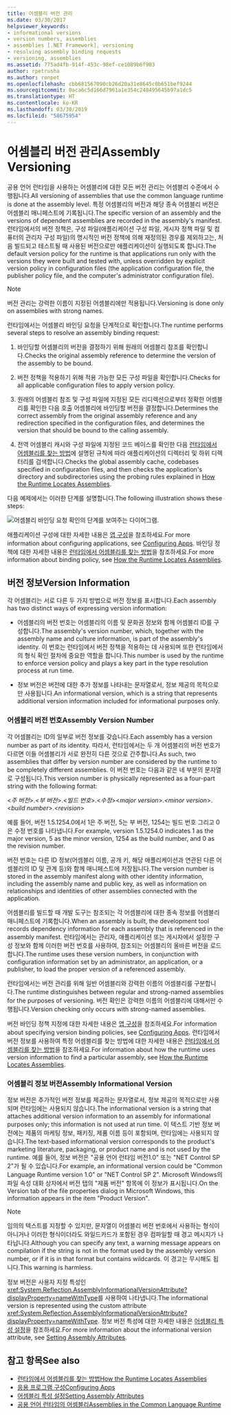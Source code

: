 ```yaml
---
title: 어셈블리 버전 관리
ms.date: 03/30/2017
helpviewer_keywords:
- informational versions
- version numbers, assemblies
- assemblies [.NET Framework], versioning
- resolving assembly binding requests
- versioning, assemblies
ms.assetid: 775ad4fb-914f-453c-98ef-ce1089b6f903
author: rpetrusha
ms.author: ronpet
ms.openlocfilehash: cbb681567090cb26d20a31e8645c0b651bef9244
ms.sourcegitcommit: 0aca6c5d166d7961a1e354c248495645b97a1dc5
ms.translationtype: HT
ms.contentlocale: ko-KR
ms.lasthandoff: 03/30/2019
ms.locfileid: "58675954"
---
```

# <a name="assembly-versioning"></a><span data-ttu-id="4957b-102">어셈블리 버전 관리</span><span class="sxs-lookup"><span data-stu-id="4957b-102">Assembly Versioning</span></span>
<span data-ttu-id="4957b-103">공용 언어 런타임을 사용하는 어셈블리에 대한 모든 버전 관리는 어셈블리 수준에서 수행됩니다.</span><span class="sxs-lookup"><span data-stu-id="4957b-103">All versioning of assemblies that use the common language runtime is done at the assembly level.</span></span> <span data-ttu-id="4957b-104">특정 어셈블리의 버전과 해당 종속 어셈블리 버전은 어셈블리 매니페스트에 기록됩니다.</span><span class="sxs-lookup"><span data-stu-id="4957b-104">The specific version of an assembly and the versions of dependent assemblies are recorded in the assembly's manifest.</span></span> <span data-ttu-id="4957b-105">런타임에서의 버전 정책은, 구성 파일(애플리케이션 구성 파일, 게시자 정책 파일 및 컴퓨터의 관리자 구성 파일)의 명시적인 버전 정책에 의해 재정의된 경우를 제외하고는, 처음 빌드되고 테스트될 때 사용된 버전으로만 애플리케이션이 실행되도록 합니다.</span><span class="sxs-lookup"><span data-stu-id="4957b-105">The default version policy for the runtime is that applications run only with the versions they were built and tested with, unless overridden by explicit version policy in configuration files (the application configuration file, the publisher policy file, and the computer's administrator configuration file).</span></span>  
  
> [!NOTE]
>  <span data-ttu-id="4957b-106">버전 관리는 강력한 이름이 지정된 어셈블리에만 적용됩니다.</span><span class="sxs-lookup"><span data-stu-id="4957b-106">Versioning is done only on assemblies with strong names.</span></span>  
  
 <span data-ttu-id="4957b-107">런타임에서는 어셈블리 바인딩 요청을 단계적으로 확인합니다.</span><span class="sxs-lookup"><span data-stu-id="4957b-107">The runtime performs several steps to resolve an assembly binding request:</span></span>  
  
1.  <span data-ttu-id="4957b-108">바인딩할 어셈블리의 버전을 결정하기 위해 원래의 어셈블리 참조를 확인합니다.</span><span class="sxs-lookup"><span data-stu-id="4957b-108">Checks the original assembly reference to determine the version of the assembly to be bound.</span></span>  
  
2.  <span data-ttu-id="4957b-109">버전 정책을 적용하기 위해 적용 가능한 모든 구성 파일을 확인합니다.</span><span class="sxs-lookup"><span data-stu-id="4957b-109">Checks for all applicable configuration files to apply version policy.</span></span>  
  
3.  <span data-ttu-id="4957b-110">원래의 어셈블리 참조 및 구성 파일에 지정된 모든 리디렉션으로부터 정확한 어셈블리를 확인한 다음 호출 어셈블리에 바인딩할 버전을 결정합니다.</span><span class="sxs-lookup"><span data-stu-id="4957b-110">Determines the correct assembly from the original assembly reference and any redirection specified in the configuration files, and determines the version that should be bound to the calling assembly.</span></span>  
  
4.  <span data-ttu-id="4957b-111">전역 어셈블리 캐시와 구성 파일에 지정된 코드 베이스를 확인한 다음 [런타임에서 어셈블리를 찾는 방법](../../../docs/framework/deployment/how-the-runtime-locates-assemblies.md)에 설명된 규칙에 따라 애플리케이션의 디렉터리 및 하위 디렉터리를 검색합니다.</span><span class="sxs-lookup"><span data-stu-id="4957b-111">Checks the global assembly cache, codebases specified in configuration files, and then checks the application's directory and subdirectories using the probing rules explained in [How the Runtime Locates Assemblies](../../../docs/framework/deployment/how-the-runtime-locates-assemblies.md).</span></span>  
  
 <span data-ttu-id="4957b-112">다음 예제에서는 이러한 단계를 설명합니다.</span><span class="sxs-lookup"><span data-stu-id="4957b-112">The following illustration shows these steps:</span></span>  
  
 ![어셈블리 바인딩 요청 확인의 단계를 보여주는 다이어그램.](./media/assembly-versioning/resolve-assembly-binding-request.gif)
  
 <span data-ttu-id="4957b-114">애플리케이션 구성에 대한 자세한 내용은 [앱 구성](../../../docs/framework/configure-apps/index.md)을 참조하세요.</span><span class="sxs-lookup"><span data-stu-id="4957b-114">For more information about configuring applications, see [Configuring Apps](../../../docs/framework/configure-apps/index.md).</span></span> <span data-ttu-id="4957b-115">바인딩 정책에 대한 자세한 내용은 [런타임에서 어셈블리를 찾는 방법](../../../docs/framework/deployment/how-the-runtime-locates-assemblies.md)을 참조하세요.</span><span class="sxs-lookup"><span data-stu-id="4957b-115">For more information about binding policy, see [How the Runtime Locates Assemblies](../../../docs/framework/deployment/how-the-runtime-locates-assemblies.md).</span></span>  
  
## <a name="version-information"></a><span data-ttu-id="4957b-116">버전 정보</span><span class="sxs-lookup"><span data-stu-id="4957b-116">Version Information</span></span>  
 <span data-ttu-id="4957b-117">각 어셈블리는 서로 다른 두 가지 방법으로 버전 정보를 표시합니다.</span><span class="sxs-lookup"><span data-stu-id="4957b-117">Each assembly has two distinct ways of expressing version information:</span></span>  
  
-   <span data-ttu-id="4957b-118">어셈블리의 버전 번호는 어셈블리의 이름 및 문화권 정보와 함께 어셈블리 ID를 구성합니다.</span><span class="sxs-lookup"><span data-stu-id="4957b-118">The assembly's version number, which, together with the assembly name and culture information, is part of the assembly's identity.</span></span> <span data-ttu-id="4957b-119">이 번호는 런타임에서 버전 정책을 적용하는 데 사용되며 또한 런타임에서의 형식 확인 절차에 중요한 역할을 합니다.</span><span class="sxs-lookup"><span data-stu-id="4957b-119">This number is used by the runtime to enforce version policy and plays a key part in the type resolution process at run time.</span></span>  
  
-   <span data-ttu-id="4957b-120">정보 버전은 버전에 대한 추가 정보를 나타내는 문자열로서, 정보 제공의 목적으로만 사용됩니다.</span><span class="sxs-lookup"><span data-stu-id="4957b-120">An informational version, which is a string that represents additional version information included for informational purposes only.</span></span>  
  
### <a name="assembly-version-number"></a><span data-ttu-id="4957b-121">어셈블리 버전 번호</span><span class="sxs-lookup"><span data-stu-id="4957b-121">Assembly Version Number</span></span>  
 <span data-ttu-id="4957b-122">각 어셈블리는 ID의 일부로 버전 정보를 갖습니다.</span><span class="sxs-lookup"><span data-stu-id="4957b-122">Each assembly has a version number as part of its identity.</span></span> <span data-ttu-id="4957b-123">따라서, 런타임에서는 두 개 어셈블리의 버전 번호가 다르면 이들 어셈블리가 서로 완전히 다른 것으로 간주합니다.</span><span class="sxs-lookup"><span data-stu-id="4957b-123">As such, two assemblies that differ by version number are considered by the runtime to be completely different assemblies.</span></span> <span data-ttu-id="4957b-124">이 버전 번호는 다음과 같은 네 부분의 문자열로 구성됩니다.</span><span class="sxs-lookup"><span data-stu-id="4957b-124">This version number is physically represented as a four-part string with the following format:</span></span>  
  
 <span data-ttu-id="4957b-125">\<*주 버전*>.\<*부 버전*>.\<*빌드 번호*>.\<*수정*></span><span class="sxs-lookup"><span data-stu-id="4957b-125">\<*major version*>.\<*minor version*>.\<*build number*>.\<*revision*></span></span>  
  
 <span data-ttu-id="4957b-126">예를 들어, 버전 1.5.1254.0에서 1은 주 버전, 5는 부 버전, 1254는 빌드 번호 그리고 0은 수정 번호를 나타냅니다.</span><span class="sxs-lookup"><span data-stu-id="4957b-126">For example, version 1.5.1254.0 indicates 1 as the major version, 5 as the minor version, 1254 as the build number, and 0 as the revision number.</span></span>  
  
 <span data-ttu-id="4957b-127">버전 번호는 다른 ID 정보(어셈블리 이름, 공개 키, 해당 애플리케이션과 연관된 다른 어셈블리의 ID 및 관계 등)와 함께 매니페스트에 저장됩니다.</span><span class="sxs-lookup"><span data-stu-id="4957b-127">The version number is stored in the assembly manifest along with other identity information, including the assembly name and public key, as well as information on relationships and identities of other assemblies connected with the application.</span></span>  
  
 <span data-ttu-id="4957b-128">어셈블리를 빌드할 때 개발 도구는 참조되는 각 어셈블리에 대한 종속 정보를 어셈블리 매니페스트에 기록합니다.</span><span class="sxs-lookup"><span data-stu-id="4957b-128">When an assembly is built, the development tool records dependency information for each assembly that is referenced in the assembly manifest.</span></span> <span data-ttu-id="4957b-129">런타임에서는 관리자, 애플리케이션 또는 게시자에서 설정한 구성 정보와 함께 이러한 버전 번호를 사용하여, 참조되는 어셈블리의 올바른 버전을 로드합니다.</span><span class="sxs-lookup"><span data-stu-id="4957b-129">The runtime uses these version numbers, in conjunction with configuration information set by an administrator, an application, or a publisher, to load the proper version of a referenced assembly.</span></span>  
  
 <span data-ttu-id="4957b-130">런타임에서는 버전 관리를 위해 일반 어셈블리와 강력한 이름의 어셈블리를 구분합니다.</span><span class="sxs-lookup"><span data-stu-id="4957b-130">The runtime distinguishes between regular and strong-named assemblies for the purposes of versioning.</span></span> <span data-ttu-id="4957b-131">버전 확인은 강력한 이름의 어셈블리에 대해서만 수행됩니다.</span><span class="sxs-lookup"><span data-stu-id="4957b-131">Version checking only occurs with strong-named assemblies.</span></span>  
  
 <span data-ttu-id="4957b-132">버전 바인딩 정책 지정에 대한 자세한 내용은 [앱 구성](../../../docs/framework/configure-apps/index.md)을 참조하세요.</span><span class="sxs-lookup"><span data-stu-id="4957b-132">For information about specifying version binding policies, see [Configuring Apps](../../../docs/framework/configure-apps/index.md).</span></span> <span data-ttu-id="4957b-133">런타임에서 버전 정보를 사용하여 특정 어셈블리를 찾는 방법에 대한 자세한 내용은 [런타임에서 어셈블리를 찾는 방법](../../../docs/framework/deployment/how-the-runtime-locates-assemblies.md)을 참조하세요.</span><span class="sxs-lookup"><span data-stu-id="4957b-133">For information about how the runtime uses version information to find a particular assembly, see [How the Runtime Locates Assemblies](../../../docs/framework/deployment/how-the-runtime-locates-assemblies.md).</span></span>  
  
### <a name="assembly-informational-version"></a><span data-ttu-id="4957b-134">어셈블리 정보 버전</span><span class="sxs-lookup"><span data-stu-id="4957b-134">Assembly Informational Version</span></span>  
 <span data-ttu-id="4957b-135">정보 버전은 추가적인 버전 정보를 제공하는 문자열로서, 정보 제공의 목적으로만 사용되며 런타임에는 사용되지 않습니다.</span><span class="sxs-lookup"><span data-stu-id="4957b-135">The informational version is a string that attaches additional version information to an assembly for informational purposes only; this information is not used at run time.</span></span> <span data-ttu-id="4957b-136">이 텍스트 기반 정보 버전에는 제품의 마케팅 정보, 패키징, 제품 이름 등이 포함되며, 런타임에는 사용되지 않습니다.</span><span class="sxs-lookup"><span data-stu-id="4957b-136">The text-based informational version corresponds to the product's marketing literature, packaging, or product name and is not used by the runtime.</span></span> <span data-ttu-id="4957b-137">예를 들어, 정보 버전은 "공용 언어 런타임 버전1.0" 또는 "NET Control SP 2"가 될 수 있습니다.</span><span class="sxs-lookup"><span data-stu-id="4957b-137">For example, an informational version could be "Common Language Runtime version 1.0" or "NET Control SP 2".</span></span> <span data-ttu-id="4957b-138">Microsoft Windows의 파일 속성 대화 상자에서 버전 탭의 "제품 버전" 항목에 이 정보가 표시됩니다.</span><span class="sxs-lookup"><span data-stu-id="4957b-138">On the Version tab of the file properties dialog in Microsoft Windows, this information appears in the item "Product Version".</span></span>  
  
> [!NOTE]
>  <span data-ttu-id="4957b-139">임의의 텍스트를 지정할 수 있지만, 문자열이 어셈블리 버전 번호에서 사용하는 형식이 아니거나 이러한 형식이더라도 와일드카드가 포함된 경우 컴파일할 때 경고 메시지가 나타납니다.</span><span class="sxs-lookup"><span data-stu-id="4957b-139">Although you can specify any text, a warning message appears on compilation if the string is not in the format used by the assembly version number, or if it is in that format but contains wildcards.</span></span> <span data-ttu-id="4957b-140">이 경고는 무시해도 됩니다.</span><span class="sxs-lookup"><span data-stu-id="4957b-140">This warning is harmless.</span></span>  
  
 <span data-ttu-id="4957b-141">정보 버전은 사용자 지정 특성인 <xref:System.Reflection.AssemblyInformationalVersionAttribute?displayProperty=nameWithType>를 사용하여 나타냅니다.</span><span class="sxs-lookup"><span data-stu-id="4957b-141">The informational version is represented using the custom attribute <xref:System.Reflection.AssemblyInformationalVersionAttribute?displayProperty=nameWithType>.</span></span> <span data-ttu-id="4957b-142">정보 버전 특성에 대한 자세한 내용은 [어셈블리 특성 설정](../../../docs/framework/app-domains/set-assembly-attributes.md)을 참조하세요.</span><span class="sxs-lookup"><span data-stu-id="4957b-142">For more information about the informational version attribute, see [Setting Assembly Attributes](../../../docs/framework/app-domains/set-assembly-attributes.md).</span></span>  
  
## <a name="see-also"></a><span data-ttu-id="4957b-143">참고 항목</span><span class="sxs-lookup"><span data-stu-id="4957b-143">See also</span></span>
- [<span data-ttu-id="4957b-144">런타임에서 어셈블리를 찾는 방법</span><span class="sxs-lookup"><span data-stu-id="4957b-144">How the Runtime Locates Assemblies</span></span>](../../../docs/framework/deployment/how-the-runtime-locates-assemblies.md)
- [<span data-ttu-id="4957b-145">응용 프로그램 구성</span><span class="sxs-lookup"><span data-stu-id="4957b-145">Configuring Apps</span></span>](../../../docs/framework/configure-apps/index.md)
- [<span data-ttu-id="4957b-146">어셈블리 특성 설정</span><span class="sxs-lookup"><span data-stu-id="4957b-146">Setting Assembly Attributes</span></span>](../../../docs/framework/app-domains/set-assembly-attributes.md)
- [<span data-ttu-id="4957b-147">공용 언어 런타임의 어셈블리</span><span class="sxs-lookup"><span data-stu-id="4957b-147">Assemblies in the Common Language Runtime</span></span>](../../../docs/framework/app-domains/assemblies-in-the-common-language-runtime.md)
